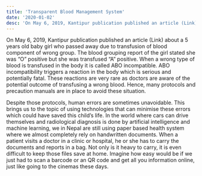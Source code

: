 ```yaml
---
title: 'Transparent Blood Management System'
date: '2020-01-02'
desc: 'On May 6, 2019, Kantipur publication published an article (Link) about a 5 years old baby girl'
---
```


On May 6, 2019, Kantipur publication published an article (Link) about a 5 years old baby girl who passed away due to transfusion of blood component of wrong group. The blood grouping report of the girl stated she was “O” positive but she was transfused “A” positive. When a wrong type of blood is transfused in the body it is called ABO incompatible. ABO incompatibility triggers a reaction in the body which is serious and potentially fatal. These reactions are very rare as doctors are aware of the potential outcome of transfusing a wrong blood. Hence, many protocols and precaution manuals are in place to avoid these situation.

Despite those protocols, human errors are sometimes unavoidable. This brings us to the topic of using technologies that can minimise these errors which could have saved this child’s life. In the world where cars can drive themselves and radiological diagnosis is done by artificial intelligence and machine learning, we in Nepal are still using paper based health system where we almost completely rely on handwritten documents. When a patient visits a doctor in a clinic or hospital, he or she has to carry the documents and reports in a bag. Not only is it heavy to carry, it is even difficult to keep those files save at home. Imagine how easy would be if we just had to scan a barcode or an QR code and get all you information online, just like going to the cinemas these days.